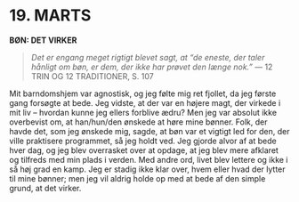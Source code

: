 # 19. MARTS

**BØN: DET VIRKER**

> *Det er engang meget rigtigt blevet sagt, at “de eneste, der taler hånligt om bøn, er dem, der ikke har prøvet den længe nok.”*
> — 12 TRIN OG 12 TRADITIONER, S. 107

Mit barndomshjem var agnostisk, og jeg følte mig ret fjollet, da jeg første gang forsøgte at bede. Jeg vidste, at der var en højere magt, der virkede i mit liv – hvordan kunne jeg ellers forblive ædru? Men jeg var absolut ikke overbevist om, at han/hun/den ønskede at høre mine bønner. Folk, der havde det, som jeg ønskede mig, sagde, at bøn var et vigtigt led for den, der ville praktisere programmet, så jeg holdt ved. Jeg gjorde alvor af at bede hver dag, og jeg blev overrasket over at opdage, at jeg blev mere afklaret og tilfreds med min plads i verden. Med andre ord, livet blev lettere og ikke i så høj grad en kamp. Jeg er stadig ikke klar over, hvem eller hvad der lytter til mine bønner; men jeg vil aldrig holde op med at bede af den simple grund, at det virker.
